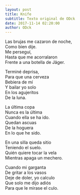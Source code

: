 ```yaml
---
layout: post
title: Knife
subtitle: Texto original de ODck
date: 2017-11-14 02:20:00
author: ODck
---
```


Las brujas me cazaron de noche,  
Como bien dije.  
Me perseguí,  
Hasta que me acorralaron  
Frente a una botella de Jäger.  

Terminé deprisa,  
Para que una cerveza  
Bebiera de mí  
Y bailar yo solo  
En los agujeritos  
De la luna.  

La última copa  
Nunca es la última  
Cuando ella se ha ido.  
Quedan ascuas  
De la hoguera  
En lo que he sido.  

En una silla queda sitio  
Teniendo el suelo.  
Quién quiere tocar la vela  
Mientras apaga un mechero.  

Cuando mi garganta  
De gritar a los vasos  
Deje de doler, yo calculo  
Que solo me dijo adiós  
Para que le mirase el culo.  